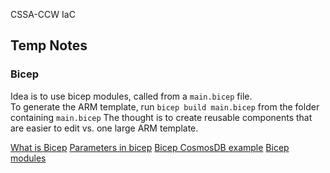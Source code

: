 CSSA-CCW IaC

## Temp Notes

### Bicep

Idea is to use bicep modules, called from a `main.bicep` file.  
To generate the ARM template, run `bicep build main.bicep` from the folder containing `main.bicep`
The thought is to create reusable components that are easier to edit vs. one large ARM template.

[What is Bicep](https://learn.microsoft.com/en-us/azure/azure-resource-manager/bicep/overview?tabs=bicep)
[Parameters in bicep](https://ochzhen.com/blog/azure-bicep-parameters)
[Bicep CosmosDB example](https://learn.microsoft.com/en-us/azure/cosmos-db/nosql/manage-with-bicep)
[Bicep modules](https://learn.microsoft.com/en-us/azure/azure-resource-manager/bicep/modules)
